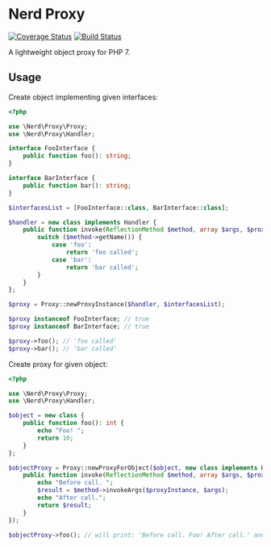 # Nerd Proxy
[![Coverage Status](https://coveralls.io/repos/github/nerd-components/nerd-proxy/badge.svg?branch=master)](https://coveralls.io/github/nerd-components/nerd-proxy?branch=master)
[![Build Status](https://travis-ci.org/nerd-components/nerd-proxy.svg?branch=master)](https://travis-ci.org/nerd-components/nerd-proxy)

A lightweight object proxy for PHP 7.

## Usage
Create object implementing given interfaces:
```php
<?php

use \Nerd\Proxy\Proxy;
use \Nerd\Proxy\Handler;

interface FooInterface {
    public function foo(): string;
}

interface BarInterface {
    public function bar(): string;
}

$interfacesList = [FooInterface::class, BarInterface::class];

$handler = new class implements Handler {
    public function invoke(ReflectionMethod $method, array $args, $proxyInstance) {
        switch ($method->getName()) {
            case 'foo':
                return 'foo called';
            case 'bar':
                return 'bar called';
        }
    }
};

$proxy = Proxy::newProxyInstance($handler, $interfacesList);

$proxy instanceof FooInterface; // true
$proxy instanceof BarInterface; // true

$proxy->foo(); // 'foo called'
$proxy->bar(); // 'bar called'
```

Create proxy for given object:
```php
<?php

use \Nerd\Proxy\Proxy;
use \Nerd\Proxy\Handler;

$object = new class {
    public function foo(): int {
        echo "Foo! ";
        return 10;
    }
};

$objectProxy = Proxy::newProxyForObject($object, new class implements Handler {
    public function invoke(ReflectionMethod $method, array $args, $proxyInstance) {
        echo "Before call. ";
        $result = $method->invokeArgs($proxyInstance, $args);
        echo "After call.";
        return $result;
    }
});

$objectProxy->foo(); // will print: 'Before call. Foo! After call.' and then return 10 
```
